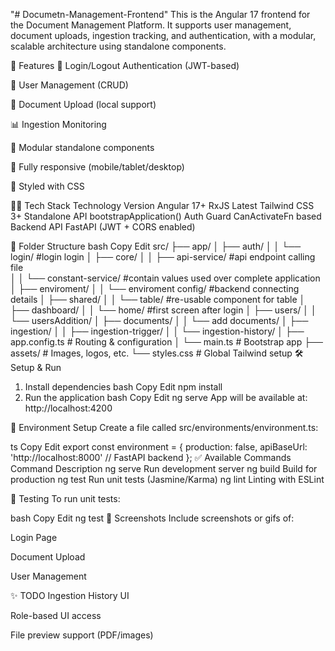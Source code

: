"# Documetn-Management-Frontend" 
This is the Angular 17 frontend for the Document Management Platform. It supports user management, document uploads, ingestion tracking, and authentication, with a modular, scalable architecture using standalone components.

🚀 Features
🔐 Login/Logout Authentication (JWT-based)

👥 User Management (CRUD)

📁 Document Upload (local support)

📊 Ingestion Monitoring

🧩 Modular standalone components

📱 Fully responsive (mobile/tablet/desktop)

🎨 Styled with CSS

🧑‍💻 Tech Stack
Technology	Version
Angular	17+
RxJS	Latest
Tailwind CSS	3+
Standalone API	bootstrapApplication()
Auth Guard	CanActivateFn based
Backend API	FastAPI (JWT + CORS enabled)

📁 Folder Structure
bash
Copy
Edit
src/
├── app/
│   ├── auth/
│   │   └── login/              #login login 
│   ├── core/
│   │   ├── api-service/        #api endpoint calling file    
│   │   └── constant-service/   #contain values used over complete application
│   ├── enviroment/
│   │   └── enviroment config/   #backend connecting details 
│   ├── shared/
│   │   └── table/               #re-usable component for table
│   ├── dashboard/
│   │   └── home/                #first screen after login
│   ├── users/
│   │   └── usersAddition/ 
│   ├── documents/
│   │   └── add documents/
│   ├── ingestion/
│   │   ├── ingestion-trigger/
│   │   └── ingestion-history/
│   ├── app.config.ts           # Routing & configuration
│   └── main.ts                 # Bootstrap app
├── assets/                     # Images, logos, etc.
└── styles.css                  # Global Tailwind setup
🛠️ Setup & Run
1. Install dependencies
bash
Copy
Edit
npm install
2. Run the application
bash
Copy
Edit
ng serve
App will be available at:
http://localhost:4200

🔐 Environment Setup
Create a file called src/environments/environment.ts:

ts
Copy
Edit
export const environment = {
  production: false,
  apiBaseUrl: 'http://localhost:8000' // FastAPI backend
};
✅ Available Commands
Command	Description
ng serve	Run development server
ng build	Build for production
ng test	Run unit tests (Jasmine/Karma)
ng lint	Linting with ESLint

🧪 Testing
To run unit tests:

bash
Copy
Edit
ng test
📸 Screenshots
Include screenshots or gifs of:

Login Page

Document Upload

User Management

✨ TODO
 Ingestion History UI

 Role-based UI access

 File preview support (PDF/images)

